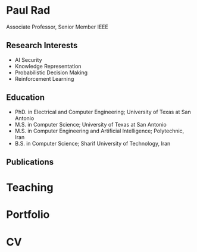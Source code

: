 # Paul Rad
Associate Professor, Senior Member IEEE

## Research Interests
- AI Security
- Knowledge Representation
- Probabilistic Decision Making
- Reinforcement Learning

## Education
- PhD. in Electrical and Computer Engineering; University of Texas at San Antonio
- M.S. in Computer Science; University of Texas at San Antonio
- M.S. in Computer Engineering and Artificial Intelligence; Polytechnic, Iran
- B.S. in Computer Science; Sharif University of Technology, Iran

## Publications

# Teaching

# Portfolio

# CV
